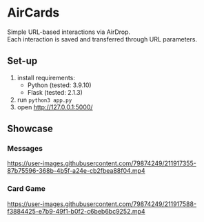 # AirCards

Simple URL-based interactions via AirDrop.  
Each interaction is saved and transferred through URL parameters.

## Set-up

1. install requirements:
    - Python (tested: 3.9.10)
    - Flask (tested: 2.1.3)
2. run ```python3 app.py```
3. open http://127.0.0.1:5000/

## Showcase

### Messages

https://user-images.githubusercontent.com/79874249/211917355-87b75596-368b-4b5f-a24e-cb2fbea88f04.mp4

### Card Game

https://user-images.githubusercontent.com/79874249/211917588-f3884425-e7b9-49f1-b0f2-c6beb6bc9252.mp4

